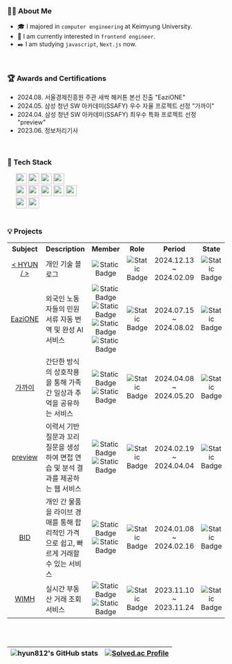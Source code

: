 ### 🙋‍♂️ About Me

- 🎓 I majored in `computer engineering` at Keimyung University.
- 🎯 I am currently interested in `frontend engineer`.
- ✒️ I am studying `javascript`, `Next.js` now.

<br/>

### 🏆 Awards and Certifications

- 2024.08. 서울경제진흥원 주관 새싹 해커톤 본선 진출 "EaziONE"
- 2024.05. 삼성 청년 SW 아카데미(SSAFY) 우수 자율 프로젝트 선정 "가까이"
- 2024.04. 삼성 청년 SW 아카데미(SSAFY) 최우수 특화 프로젝트 선정 "preview"
- 2023.06. 정보처리기사

<br/>

### 🦾 Tech Stack

<div style="margin-left:20px">
    <img style="height:25px" src="https://img.shields.io/badge/html5-E34F26?style=for-the-badge&logo=html5&logoColor=white"> 
    <img style="height:25px" src="https://img.shields.io/badge/css-1572B6?style=for-the-badge&logo=css3&logoColor=white"> 
    <img style="height:25px" src="https://img.shields.io/badge/javascript-F7DF1E?style=for-the-badge&logo=javascript&logoColor=black"> 
    <img style="height:25px" src="https://img.shields.io/badge/typescript-3178C6?style=for-the-badge&logo=typescript&logoColor=white">
    <br>
    <img style="height:25px" src="https://img.shields.io/badge/react-61DAFB?style=for-the-badge&logo=react&logoColor=black">
    <img style="height:25px" src="https://img.shields.io/badge/Next.js-000000?style=for-the-badge&logo=next.js&logoColor=white">
    <img style="height:25px" src="https://img.shields.io/badge/vue.js-4FC08D?style=for-the-badge&logo=Vue.js&logoColor=white">
    <img style="height:25px" src="https://img.shields.io/badge/React_query-FF4154?style=for-the-badge&logo=reactquery&logoColor=white">
    <img style="height:25px" src="https://img.shields.io/badge/Zustand-8D4B32?style=for-the-badge&logo=zustand&logoColor=white">
    <br>
    <img style="height:25px" src="https://img.shields.io/badge/tailwind css-06B6D4?style=for-the-badge&logo=tailwindcss&logoColor=white">
    <img style="height:25px" src="https://img.shields.io/badge/styled component-DB7093?style=for-the-badge&logo=styledcomponents&logoColor=white"> 
</div>

<br/>

### 💡 Projects

<table >
  <tr>
    <th style="text-align: center" width="13%">Subject</th>
    <th style="text-align: center" width="34%">Description</th>
    <th style="text-align: center" width="10%">Member</th>
    <th style="text-align: center" width="8%">Role</th>
    <th style="text-align: center" width="25%">Period</th>
    <th style="text-align: center" width="11%">State</th>
  </tr>
  <tr>
    <td style="text-align: center"><a href="https://github.com/hyun812/my-blog">< HYUN / ></a></td>
    <td>개인 기술 블로그</td>
    <td style="text-align: center">
      <img alt="Static Badge" src="https://img.shields.io/badge/personal_1-4A90E2">  
    </td>
    <td style="text-align: center">
      <img alt="Static Badge" src="https://img.shields.io/badge/fullstack%20-C65BCF">
    </td>
    <td style="text-align: center">2024.12.13 ~ 2024.02.09</td>
    <td style="text-align: center">
      <img alt="Static Badge" src="https://img.shields.io/badge/COMPLETE-5BBCFF">
    </td>
  </tr>
  <tr>
    <td style="text-align: center"><a href="https://github.com/sesac-dev/eazione-front">EaziONE</a></td>
    <td>외국인 노동자들의 민원 서류 자동 번역 및 완성 AI 서비스</td>
    <td style="text-align: center">
      <img alt="Static Badge" src="https://img.shields.io/badge/PM_1-FF204E">
      <img alt="Static Badge" src="https://img.shields.io/badge/designer_1-B6FFFA">
      <img alt="Static Badge" src="https://img.shields.io/badge/frontend%201-C65BCF">
      <img alt="Static Badge" src="https://img.shields.io/badge/backend%202-10439F">
    </td>
    <td style="text-align: center">
      <img alt="Static Badge" src="https://img.shields.io/badge/frontend%20-C65BCF">
    </td>
    <td style="text-align: center">2024.07.15 ~ 2024.08.02</td>
    <td style="text-align: center">
      <img alt="Static Badge" src="https://img.shields.io/badge/COMPLETE-5BBCFF">
    </td>
  </tr>
  <tr>
    <td style="text-align: center"><a href="https://github.com/TeamAbbboo/nearby">가까이</a></td>
    <td>간단한 방식의 상호작용을 통해 가족 간 일상과 추억을 공유하는 서비스</td>
    <td style="text-align: center">
      <img alt="Static Badge" src="https://img.shields.io/badge/frontend%203-C65BCF">
      <img alt="Static Badge" src="https://img.shields.io/badge/backend%203-10439F">
    </td>
    <td style="text-align: center">
      <img alt="Static Badge" src="https://img.shields.io/badge/frontend%20-C65BCF">
    </td>
    <td style="text-align: center">2024.04.08 ~ 2024.05.20</td>
    <td style="text-align: center">
      <img alt="Static Badge" src="https://img.shields.io/badge/COMPLETE-5BBCFF">
    </td>
  </tr>
   <tr>
    <td style="text-align: center"><a href="https://github.com/d102-preview/preview">preview</a></td>
    <td>이력서 기반 질문과 꼬리질문을 생성하여 면접 연습 및 분석 결과를 제공하는 웹 서비스</td>
    <td style="text-align: center">
      <img alt="Static Badge" src="https://img.shields.io/badge/frontend%203-C65BCF">
      <img alt="Static Badge" src="https://img.shields.io/badge/backend%203-10439F">
    </td>
    <td style="text-align: center">
      <img alt="Static Badge" src="https://img.shields.io/badge/frontend%20-C65BCF">
    </td>
    <td style="text-align: center">2024.02.19 ~ 2024.04.04</td>
    <td style="text-align: center">
      <img alt="Static Badge" src="https://img.shields.io/badge/COMPLETE-5BBCFF">
    </td>
  </tr>
   <tr>
    <td style="text-align: center"><a href="https://github.com/Team928/BID">BID</a></td>
    <td>개인 간 물품을 라이브 경매를 통해 합리적인 가격으로 쉽고, 빠르게 거래할 수 있는 서비스</td>
    <td style="text-align: center">
      <img alt="Static Badge" src="https://img.shields.io/badge/frontend%203-C65BCF">
      <img alt="Static Badge" src="https://img.shields.io/badge/backend%203-10439F">
    </td>
    <td style="text-align: center">
      <img alt="Static Badge" src="https://img.shields.io/badge/frontend%20-C65BCF">
    </td>
    <td style="text-align: center">2024.01.08 ~ 2024.02.16</td>
    <td style="text-align: center">
      <img alt="Static Badge" src="https://img.shields.io/badge/COMPLETE-5BBCFF">
    </td>
  </tr>
  <tr>
    <td style="text-align: center"><a href="https://github.com/cheesecat47/whereismyhome-final">WIMH</a></td>
    <td>실시간 부동산 거래 조회 서비스</td>
    <td style="text-align: center">
      <img alt="Static Badge" src="https://img.shields.io/badge/frontend%201-C65BCF">
      <img alt="Static Badge" src="https://img.shields.io/badge/backend%201-10439F">
    </td>
    <td style="text-align: center">
      <img alt="Static Badge" src="https://img.shields.io/badge/frontend%20-C65BCF">
    </td>
    <td style="text-align: center">2023.11.10 ~ 2023.11.24</td>
    <td style="text-align: center">
      <img alt="Static Badge" src="https://img.shields.io/badge/COMPLETE-5BBCFF">
    </td>
  </tr>
</table>

<br/>
<br/>

| <img src="https://github-readme-stats.vercel.app/api?username=hyun812&show_icons=true&theme=dracula" alt="hyun812's GitHub stats"  /> | [<img src="https://mazassumnida.wtf/api/generate_badge?boj=yu05279" alt="Solved.ac Profile"/>](https://solved.ac/yu05279) |
| ------------------------------------------------------------------------------------------------------------------------------------- | ------------------------------------------------------------------------------------------------------------------------- |
